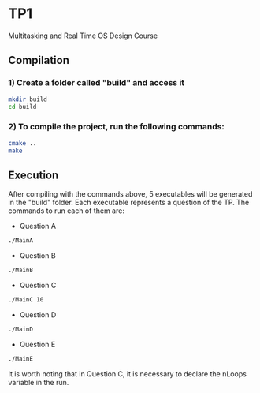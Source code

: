 # TP1
Multitasking and Real Time OS Design Course

##  Compilation

### 1) Create a folder called "build" and access it

```bash
mkdir build
cd build
```

### 2) To compile the project, run the following commands:

```bash
cmake ..
make
```

## Execution

After compiling with the commands above, 5 executables will be generated in the "build" folder. Each executable represents a question of the TP. The commands to run each of them are:

- Question A
```bash
./MainA
```

- Question B
```bash
./MainB
```

- Question C
```bash
./MainC 10
```

- Question D
```bash
./MainD
```

- Question E
```bash
./MainE
```

It is worth noting that in Question C, it is necessary to declare the nLoops variable in the run.
